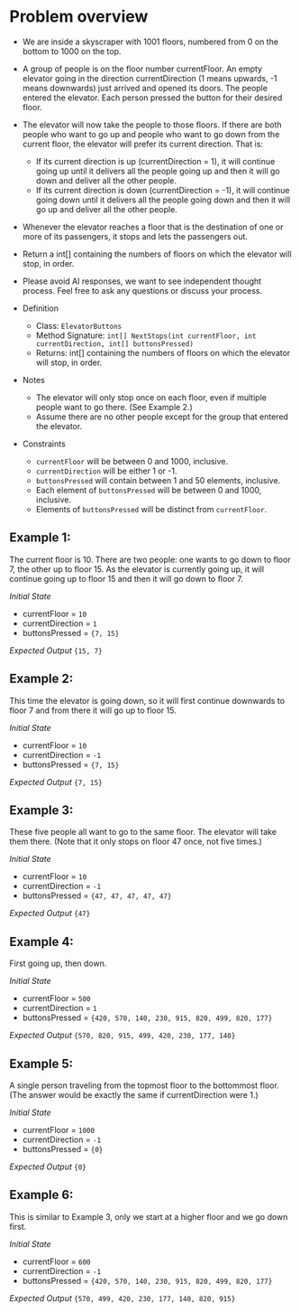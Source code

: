 # Problem overview

- We are inside a skyscraper with 1001 floors, numbered from 0 on the bottom to 1000 on the top.

- A group of people is on the floor number currentFloor. An empty elevator going in the direction currentDirection (1 means upwards, -1 means downwards) just arrived and opened its doors.
  The people entered the elevator. Each person pressed the button for their desired floor.

- The elevator will now take the people to those floors. If there are both people who want to go up and people who want to go down from the current floor,
  the elevator will prefer its current direction. That is:

  - If its current direction is up (currentDirection = 1), it will continue going up until it delivers all the people going up and then it will go down and deliver all the other people.
  - If its current direction is down (currentDirection = -1), it will continue going down until it delivers all the people going down and then it will go up and deliver all the other people.

- Whenever the elevator reaches a floor that is the destination of one or more of its passengers, it stops and lets the passengers out.

- Return a int[] containing the numbers of floors on which the elevator will stop, in order.

- Please avoid AI responses, we want to see independent thought process. Feel free to ask any questions or discuss your process.

- Definition
  - Class: `ElevatorButtons`
  - Method Signature: `int[] NextStops(int currentFloor, int currentDirection, int[] buttonsPressed)`
  - Returns: int[] containing the numbers of floors on which the elevator will stop, in order.
- Notes

  - The elevator will only stop once on each floor, even if multiple people want to go there. (See Example 2.)
  - Assume there are no other people except for the group that entered the elevator.

- Constraints
  - `currentFloor` will be between 0 and 1000, inclusive.
  - `currentDirection` will be either 1 or -1.
  - `buttonsPressed` will contain between 1 and 50 elements, inclusive.
  - Each element of `buttonsPressed` will be between 0 and 1000, inclusive.
  - Elements of `buttonsPressed` will be distinct from `currentFloor`.

## Example 1:

The current floor is 10.
There are two people: one wants to go down to floor 7, the other up to floor 15. As the elevator is currently going up, it will continue going up to floor 15 and then it will go down to floor 7.

_Initial State_

- currentFloor = `10`
- currentDirection = `1`
- buttonsPressed = `{7, 15}`

_Expected Output_
`{15, 7}`

## Example 2:

This time the elevator is going down, so it will first continue downwards to floor 7 and from there it will go up to floor 15.

_Initial State_

- currentFloor = `10`
- currentDirection = `-1`
- buttonsPressed = `{7, 15}`

_Expected Output_
`{7, 15}`

## Example 3:

These five people all want to go to the same floor. The elevator will take them there. (Note that it only stops on floor 47 once, not five times.)

_Initial State_

- currentFloor = `10`
- currentDirection = `-1`
- buttonsPressed = `{47, 47, 47, 47, 47}`

_Expected Output_
`{47}`

## Example 4:

First going up, then down.

_Initial State_

- currentFloor = `500`
- currentDirection = `1`
- buttonsPressed = `{420, 570, 140, 230, 915, 820, 499, 820, 177}`

_Expected Output_
`{570, 820, 915, 499, 420, 230, 177, 140}`

## Example 5:

A single person traveling from the topmost floor to the bottommost floor. (The answer would be exactly the same if currentDirection were 1.)

_Initial State_

- currentFloor = `1000`
- currentDirection = `-1`
- buttonsPressed = `{0}`

_Expected Output_
`{0}`

## Example 6:

This is similar to Example 3, only we start at a higher floor and we go down first.

_Initial State_

- currentFloor = `600`
- currentDirection = `-1`
- buttonsPressed = `{420, 570, 140, 230, 915, 820, 499, 820, 177}`

_Expected Output_
`{570, 499, 420, 230, 177, 140, 820, 915}`
